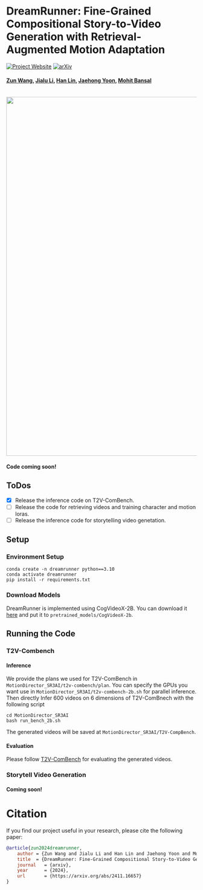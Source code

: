 # DreamRunner: Fine-Grained Compositional Story-to-Video Generation with Retrieval-Augmented Motion Adaptation

[![Project Website](https://img.shields.io/badge/Project-Website-blue)](https://zunwang1.github.io/DreamRunner)  [![arXiv](https://img.shields.io/badge/arXiv-2411.16657-b31b1b.svg)](https://arxiv.org/pdf/2411.16657)   

#### [Zun Wang](https://zunwang1.github.io/), [Jialu Li](https://jialuli-luka.github.io/), [Han Lin](https://hl-hanlin.github.io/), [Jaehong Yoon](https://jaehong31.github.io), [Mohit Bansal](https://www.cs.unc.edu/~mbansal/)
<br>
<img width="950" src="files/teaser.gif"/>
<br>

#### Code coming soon!

## ToDos
- [x] Release the inference code on T2V-ComBench.
- [ ] Release the code for retrieving videos and training character and motion loras.
- [ ] Release the inference code for storytelling video genetation.

## Setup

### Environment Setup 
```shell
conda create -n dreamrunner python==3.10
conda activate dreamrunner
pip install -r requirements.txt 
```

### Download Models 
DreamRunner is implemented using CogVideoX-2B. You can download it [here](/https://huggingface.co/THUDM/CogVideoX-2b) and put it to `pretrained_models/CogVideoX-2b`.

## Running the Code

### T2V-Combench

#### Inference
We provide the plans we used for T2V-ComBench in `MotionDirector_SR3AI/t2v-combench/plan`.
You can specify the GPUs you want use in `MotionDirector_SR3AI/t2v-combench-2b.sh` for parallel inference.
Then directly Infer 600 videos on 6 dimensions of T2V-ComBnech with the following script
```
cd MotionDirector_SR3AI
bash run_bench_2b.sh
```
The generated videos will be saved at `MotionDirector_SR3AI/T2V-CompBench`.

#### Evaluation
Please follow [T2V-ComBench](https://github.com/KaiyueSun98/T2V-CompBench) for evaluating the generated videos.

### Storytell Video Generation
#### Coming soon!

# Citation

If you find our project useful in your research, please cite the following paper:

```bibtex
@article{zun2024dreamrunner,
    author = {Zun Wang and Jialu Li and Han Lin and Jaehong Yoon and Mohit Bansal},
    title  = {DreamRunner: Fine-Grained Compositional Story-to-Video Generation with Retrieval-Augmented Motion Adaptation},
	journal   = {arxiv},
	year      = {2024},
	url       = {https://arxiv.org/abs/2411.16657}
}
```
